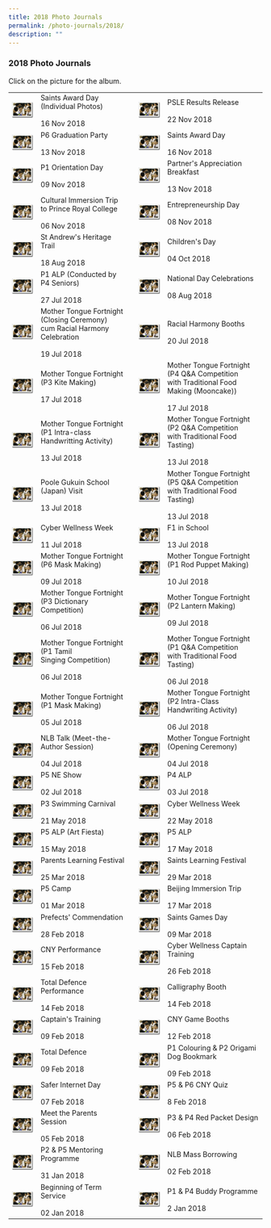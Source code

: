 ```yaml
---
title: 2018 Photo Journals
permalink: /photo-journals/2018/
description: ""
---
```

### 2018 Photo Journals

Click on the picture for the album.

|  	|  	|  	|  	|  	|
|---	|---	|---	|---	|---	|
| <a href="web"><img style="width:99%" src="/images/pj2.png"></a>  	 	| Saints Award Day (Individual Photos)<br><br>16 Nov 2018 	|  	| <a href="web"><img style="width:99%" src="/images/pj2.png"></a> 	| PSLE Results Release<br><br>22 Nov 2018 	|
| <a href="web"><img style="width:99%" src="/images/pj2.png"></a>  	| P6 Graduation Party<br><br>13 Nov 2018 	|  	| <a href="web"><img style="width:99%" src="/images/pj2.png"></a>  	| Saints Award Day<br><br>16 Nov 2018 	|
| <a href="web"><img style="width:99%" src="/images/pj2.png"></a>  	| P1 Orientation Day<br><br>09 Nov 2018 	|  	| <a href="web"><img style="width:99%" src="/images/pj2.png"></a>  	| Partner's Appreciation Breakfast<br><br>13 Nov 2018 	|
| <a href="web"><img style="width:99%" src="/images/pj2.png"></a>  	| Cultural Immersion Trip to Prince Royal College<br><br>06 Nov 2018 	|  	| <a href="web"><img style="width:99%" src="/images/pj2.png"></a>  	| Entrepreneurship Day<br><br>08 Nov 2018 	|
| <a href="web"><img style="width:99%" src="/images/pj2.png"></a>  	| St Andrew's Heritage Trail<br><br>18 Aug 2018 	|  	| <a href="web"><img style="width:99%" src="/images/pj2.png"></a>  	| Children's Day<br><br>04 Oct 2018 	|
| <a href="web"><img style="width:99%" src="/images/pj2.png"></a>  	| P1 ALP (Conducted by P4 Seniors)<br><br>27 Jul 2018 	|  	| <a href="web"><img style="width:99%" src="/images/pj2.png"></a>  	| National Day Celebrations<br><br>08 Aug 2018 	|
| <a href="web"><img style="width:99%" src="/images/pj2.png"></a>  	| Mother Tongue Fortnight (Closing Ceremony)<br>cum Racial Harmony Celebration<br><br>19 Jul 2018 	|  	| <a href="web"><img style="width:99%" src="/images/pj2.png"></a>  	| Racial Harmony Booths<br><br>20 Jul 2018 	|
| <a href="web"><img style="width:99%" src="/images/pj2.png"></a>  	| Mother Tongue Fortnight (P3 Kite Making)<br><br>17 Jul 2018 	|  	| <a href="web"><img style="width:99%" src="/images/pj2.png"></a>  	| Mother Tongue Fortnight (P4 Q&A Competition<br>with Traditional Food Making (Mooncake))<br><br>17 Jul 2018 	|
| <a href="web"><img style="width:99%" src="/images/pj2.png"></a>  	| Mother Tongue Fortnight (P1 Intra-class<br>Handwritting Activity)<br><br>13 Jul 2018 	|  	| <a href="web"><img style="width:99%" src="/images/pj2.png"></a>  	| Mother Tongue Fortnight (P2 Q&A Competition<br>with Traditional Food Tasting)<br><br>13 Jul 2018 	|
| <a href="web"><img style="width:99%" src="/images/pj2.png"></a>  	| Poole Gukuin School (Japan) Visit<br><br>13 Jul 2018 	|  	| <a href="web"><img style="width:99%" src="/images/pj2.png"></a>  	| Mother Tongue Fortnight (P5 Q&A Competition<br>with Traditional Food Tasting)<br><br>13 Jul 2018 	|
| <a href="web"><img style="width:99%" src="/images/pj2.png"></a>  	| Cyber Wellness Week<br><br>11 Jul 2018 	|  	| <a href="web"><img style="width:99%" src="/images/pj2.png"></a>  	| F1 in School<br><br>13 Jul 2018 	|
| <a href="web"><img style="width:99%" src="/images/pj2.png"></a>  	| Mother Tongue Fortnight (P6 Mask Making)<br><br>09 Jul 2018 	|  	| <a href="web"><img style="width:99%" src="/images/pj2.png"></a>  	| Mother Tongue Fortnight (P1 Rod Puppet Making)<br><br>10 Jul 2018 	|
| <a href="web"><img style="width:99%" src="/images/pj2.png"></a>  	| Mother Tongue Fortnight (P3 Dictionary<br>Competition)<br><br>06 Jul 2018 	|  	| <a href="web"><img style="width:99%" src="/images/pj2.png"></a>  	| Mother Tongue Fortnight (P2 Lantern Making)<br><br>09 Jul 2018 	|
| <a href="web"><img style="width:99%" src="/images/pj2.png"></a>  	| Mother Tongue Fortnight (P1 Tamil<br>Singing Competition)<br><br>06 Jul 2018 	|  	| <a href="web"><img style="width:99%" src="/images/pj2.png"></a>  	| Mother Tongue Fortnight (P1 Q&A Competition<br>with Traditional Food Tasting)<br><br>06 Jul 2018 	|
| <a href="web"><img style="width:99%" src="/images/pj2.png"></a>  	| Mother Tongue Fortnight (P1 Mask Making)<br><br>05 Jul 2018 	|  	| <a href="web"><img style="width:99%" src="/images/pj2.png"></a>  	| Mother Tongue Fortnight (P2 Intra-Class<br>Handwriting Activity)<br><br>06 Jul 2018 	|
| <a href="web"><img style="width:99%" src="/images/pj2.png"></a>  	| NLB Talk (Meet-the-Author Session)<br><br>04 Jul 2018 	|  	| <a href="web"><img style="width:99%" src="/images/pj2.png"></a>  	| Mother Tongue Fortnight (Opening Ceremony)<br><br>04 Jul 2018 	|
| <a href="web"><img style="width:99%" src="/images/pj2.png"></a>  	| P5 NE Show<br><br>02 Jul 2018 	|  	| <a href="web"><img style="width:99%" src="/images/pj2.png"></a>  	| P4 ALP<br><br>03 Jul 2018 	|
| <a href="web"><img style="width:99%" src="/images/pj2.png"></a>  	| P3 Swimming Carnival<br><br>21 May 2018 	|  	| <a href="web"><img style="width:99%" src="/images/pj2.png"></a>  	| Cyber Wellness Week<br><br>22 May 2018 	|
| <a href="web"><img style="width:99%" src="/images/pj2.png"></a>  	| P5 ALP (Art Fiesta)<br><br>15 May 2018 	|  	| <a href="web"><img style="width:99%" src="/images/pj2.png"></a>  	| P5 ALP<br><br>17 May 2018 	|
| <a href="web"><img style="width:99%" src="/images/pj2.png"></a>  	| Parents Learning Festival<br><br>25 Mar 2018 	|  	| <a href="web"><img style="width:99%" src="/images/pj2.png"></a>  	| Saints Learning Festival<br><br>29 Mar 2018<br> 	|
| <a href="web"><img style="width:99%" src="/images/pj2.png"></a>  	| P5 Camp<br><br>01 Mar 2018  	|  	| <a href="web"><img style="width:99%" src="/images/pj2.png"></a>  	| Beijing Immersion Trip<br><br>17 Mar 2018 	|
| <a href="web"><img style="width:99%" src="/images/pj2.png"></a>  	| Prefects' Commendation<br><br>28 Feb 2018 	|  	| <a href="web"><img style="width:99%" src="/images/pj2.png"></a>  	| Saints Games Day<br><br>09 Mar 2018 	|
| <a href="web"><img style="width:99%" src="/images/pj2.png"></a>  	| CNY Performance<br><br>15 Feb 2018<br> 	|  	| <a href="web"><img style="width:99%" src="/images/pj2.png"></a>  	| Cyber Wellness Captain Training<br><br>26 Feb 2018<br> 	|
| <a href="web"><img style="width:99%" src="/images/pj2.png"></a>  	| Total Defence Performance<br><br>14 Feb 2018 	|  	| <a href="web"><img style="width:99%" src="/images/pj2.png"></a>  	| Calligraphy Booth<br><br>14 Feb 2018 	|
| <a href="web"><img style="width:99%" src="/images/pj2.png"></a>  	| Captain's Training<br><br>09 Feb 2018 	|  	| <a href="web"><img style="width:99%" src="/images/pj2.png"></a>  	| CNY Game Booths<br><br>12 Feb 2018 	|
| <a href="web"><img style="width:99%" src="/images/pj2.png"></a>  	| Total Defence<br><br>09 Feb 2018<br> 	|  	| <a href="web"><img style="width:99%" src="/images/pj2.png"></a>  	| P1 Colouring & P2 Origami Dog Bookmark<br><br>09 Feb 2018 	|
| <a href="web"><img style="width:99%" src="/images/pj2.png"></a>  	| Safer Internet Day<br><br>07 Feb 2018 	|  	| <a href="web"><img style="width:99%" src="/images/pj2.png"></a>  	| P5 & P6 CNY Quiz<br><br>8 Feb 2018 	|
| <a href="web"><img style="width:99%" src="/images/pj2.png"></a>  	| Meet the Parents Session<br><br>05 Feb 2018 	|  	| <a href="web"><img style="width:99%" src="/images/pj2.png"></a>  	| P3 & P4 Red Packet Design<br><br>06 Feb 2018 	|
| <a href="web"><img style="width:99%" src="/images/pj2.png"></a>  	| P2 & P5 Mentoring Programme<br><br>31 Jan 2018<br> 	|  	| <a href="web"><img style="width:99%" src="/images/pj2.png"></a>  	| NLB Mass Borrowing<br><br>02 Feb 2018 	|
| <a href="web"><img style="width:99%" src="/images/pj2.png"></a>  	| Beginning of Term Service<br><br>02 Jan 2018  	|   	| <a href="web"><img style="width:99%" src="/images/pj2.png"></a>  	| P1 & P4 Buddy Programme<br><br>2 Jan 2018 	|